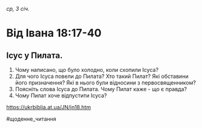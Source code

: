 
_ср, 3 січ._

# Від Івана 18:17-40

## Ісус у Пилата.
1. Чому написано, що було холодно, коли схопили Ісуса?
2. Для чого Ісуса повели до Пилата? Хто такий Пилат? Які обставини його призначення? Які в нього були відносини з первосвященником?
3. Поясніть слова Ісуса до Пилата. Чому Пилат каже - що є правда?
4. Чому Пилат хоче відпустити Ісуса?

https://ukrbiblia.at.ua/JN/jn18.htm 

#щоденне_читання
